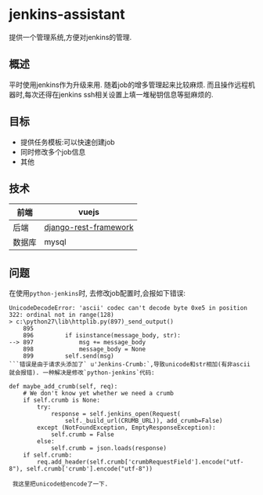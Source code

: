# jenkins-assistant
提供一个管理系统,方便对jenkins的管理.



##  概述

平时使用jenkins作为升级来用. 随着job的增多管理起来比较麻烦. 而且操作远程机器时,每次还得在jenkins ssh相关设置上填一堆秘钥信息等挺麻烦的.

## 目标

- 提供任务模板:可以快速创建job
- 同时修改多个job信息
- 其他

## 技术

| 前端   | vuejs                                    |
| ---- | ---------------------------------------- |
| 后端   | [django-rest-framework](http://www.django-rest-framework.org/) |
| 数据库  | mysql                                    |

## 问题
在使用`python-jenkins`时, 去修改job配置时,会报如下错误:
```
UnicodeDecodeError: 'ascii' codec can't decode byte 0xe5 in position 322: ordinal not in range(128)
> c:\python27\lib\httplib.py(897)_send_output()
    895
    896         if isinstance(message_body, str):
--> 897             msg += message_body
    898             message_body = None
    899         self.send(msg)
```错误是由于请求头添加了` u'Jenkins-Crumb:`,导致unicode和str相加(有非ascii就会报错). 一种解决是修改`python-jenkins`代码:
```
    def maybe_add_crumb(self, req):
        # We don't know yet whether we need a crumb
        if self.crumb is None:
            try:
                response = self.jenkins_open(Request(
                    self._build_url(CRUMB_URL)), add_crumb=False)
            except (NotFoundException, EmptyResponseException):
                self.crumb = False
            else:
                self.crumb = json.loads(response)
        if self.crumb:
            req.add_header(self.crumb['crumbRequestField'].encode("utf-8"), self.crumb['crumb'].encode("utf-8"))
  ```
  我这里把unicode给encode了一下.
